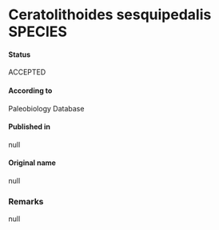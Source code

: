 Ceratolithoides sesquipedalis SPECIES
=======

#### Status
ACCEPTED

#### According to
Paleobiology Database

#### Published in
null

#### Original name
null

### Remarks
null